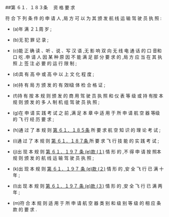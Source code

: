 ##第 ６１．１８３条 　资 格 要 求

符 合 下 列 条 件 的 申 请 人 ,局 方 可 以 为 其 颁 发 航 线 运 输 驾 驶 员 执 照 :

- (a)年 满 ２１周 岁 ;

- (b)无 犯 罪 记 录 ;

- (c)能 正 确 读 、听 、说 、写 汉 语 ,无 影 响 双 向 无 线 电 通 话 的 口 音和 口 吃 .申 请 人 因 某 种 原 因 不 能 满 足 部 分 要 求 的 ,局 方 应 当 在 其 执 照 上 签 注 必 要 的 运 行 限 制 ;

- (d)具 有 高 中 或 高 中 以 上 文 化 程 度 ;

- (e)持 有 局 方 颁 发 的 有 效I级 体 检 合 格 证 ;

- (f)持 有 按 本 规 则 颁 发 的 商 用 驾 驶 员 执 照 和 仪 表 等 级 或 持 有按 本 规 则 颁 发 的 多 人 制 机 组 驾 驶 员 执 照 ; 

- (g)在 申 请 实 践 考 试 之 前 ,满 足 本 章 中 适 用 于 所 申 请 航 空 器 等级 的 飞 行 经 历 要 求 ;

- (h)通 过 了 本 规 则 [第 ６１．１８５条](CCAR.61.185.MD) 所 要 求 航 空 知 识 的 理 论 考 试 ;

- (i)通 过 了 本 规 则 [第 ６１．１８７条 ](CCAR.61.187.MD) 所 要 求 飞 行 技 能 的 实 践 考 试 ;

- (j)出 现 本 规 则 [第 ６１．１９７ 条 (e)款 (１)](CCAR.61.197.MD) 情 形 的 ,不 得 申 请 按 照本 规 则 颁 发 的 航 线 运 输 驾 驶 员 执 照 ;

- (k)出 现 本 规 则 [第 ６１．１９７ 条 (e)款 (２)](CCAR.61.197.MD) 情 形 的 ,安 全 飞 行 已 满 十 年 ;

- (l)出 现 本 规 则 [第 ６１．１９７ 条 (e)款 (３)](CCAR.61.197.MD) 情 形 的 ,安 全 飞 行 已 满 两 年 ;

- (m)符 合 本 规 则 适 用 于 所 申 请 航 空 器 类 别 和 级 别 等 级 的 相 应 条 款 的 要 求 .
